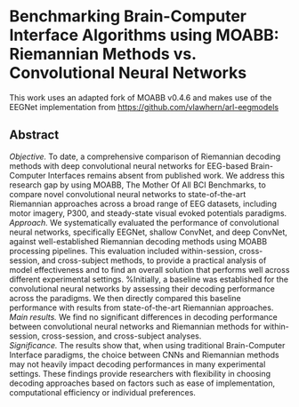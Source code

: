 # Benchmarking Brain-Computer Interface Algorithms using MOABB: Riemannian Methods vs. Convolutional Neural Networks 
This work uses an adapted fork of MOABB v0.4.6 and makes use of the EEGNet implementation from https://github.com/vlawhern/arl-eegmodels

## Abstract
*Objective.* To date, a comprehensive comparison of Riemannian decoding methods with deep convolutional neural networks for EEG-based Brain-Computer Interfaces remains absent from published work. We address this research gap by using MOABB, The Mother Of All BCI Benchmarks, to compare novel convolutional neural networks to state-of-the-art Riemannian approaches across a broad range of EEG datasets, including motor imagery, P300, and steady-state visual evoked potentials paradigms. 
*Approach.* We systematically evaluated the performance of convolutional neural networks, specifically EEGNet, shallow ConvNet, and deep ConvNet, against well-established Riemannian decoding methods using MOABB processing pipelines. This evaluation included within-session, cross-session, and cross-subject methods, to provide a practical analysis of model effectiveness and to find an overall solution that performs well across different experimental settings.
%Initially, a baseline was established for the convolutional neural networks by assessing their decoding performance across the paradigms. We then directly compared this baseline performance with results from state-of-the-art Riemannian approaches.
*Main results.* We find no significant differences in decoding performance between convolutional neural networks and Riemannian methods for within-session, cross-session, and cross-subject analyses.  
*Significance.* The results show that, when using traditional Brain-Computer Interface paradigms, the choice between CNNs and Riemannian methods may not heavily impact decoding performances in many experimental settings. These findings provide researchers with flexibility in choosing decoding approaches based on factors such as ease of implementation, computational efficiency or individual preferences. 
